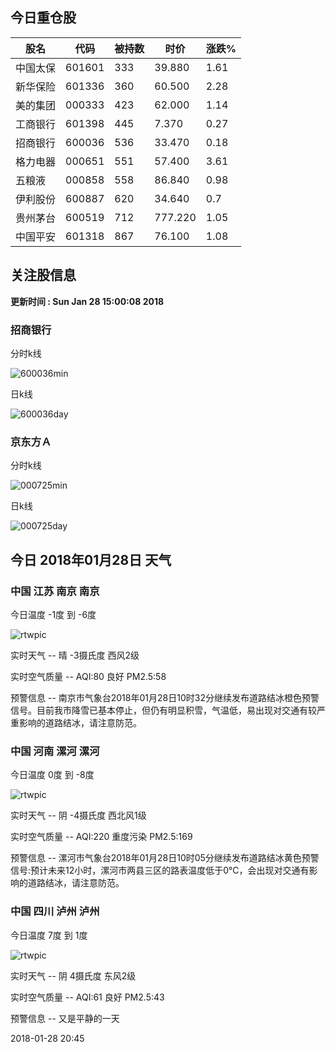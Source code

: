 
## 今日重仓股 

|股名|代码|被持数|时价|涨跌%|
|---|---|---|---|---|
|中国太保|601601|333|39.880|1.61|
|新华保险|601336|360|60.500|2.28|
|美的集团|000333|423|62.000|1.14|
|工商银行|601398|445|7.370|0.27|
|招商银行|600036|536|33.470|0.18|
|格力电器|000651|551|57.400|3.61|
|五粮液|000858|558|86.840|0.98|
|伊利股份|600887|620|34.640|0.7|
|贵州茅台|600519|712|777.220|1.05|
|中国平安|601318|867|76.100|1.08|

## 关注股信息
**更新时间 : Sun Jan 28 15:00:08 2018**
### 招商银行 
分时k线

![600036min](http://image.sinajs.cn/newchart/min/n/sh600036.gif)

日k线

![600036day](http://image.sinajs.cn/newchart/daily/n/sh600036.gif)

### 京东方Ａ 
分时k线

![000725min](http://image.sinajs.cn/newchart/min/n/sz000725.gif)

日k线

![000725day](http://image.sinajs.cn/newchart/daily/n/sz000725.gif)
## 今日 2018年01月28日 天气
### 中国 江苏 南京 南京

今日温度 -1度 到 -6度

![rtwpic](http://app1.showapi.com/weather/icon/night/00.png)

实时天气 -- 晴 -3摄氏度 西风2级

实时空气质量 -- AQI:80 良好 PM2.5:58

预警信息 -- 南京市气象台2018年01月28日10时32分继续发布道路结冰橙色预警信号。目前我市降雪已基本停止，但仍有明显积雪，气温低，易出现对交通有较严重影响的道路结冰，请注意防范。
    
### 中国 河南 漯河 漯河

今日温度 0度 到 -8度

![rtwpic](http://app1.showapi.com/weather/icon/night/02.png)

实时天气 -- 阴 -4摄氏度 西北风1级

实时空气质量 -- AQI:220 重度污染 PM2.5:169

预警信息 -- 漯河市气象台2018年01月28日10时05分继续发布道路结冰黄色预警信号:预计未来12小时，漯河市两县三区的路表温度低于0℃，会出现对交通有影响的道路结冰，请注意防范。
    
### 中国 四川 泸州 泸州

今日温度 7度 到 1度

![rtwpic](http://app1.showapi.com/weather/icon/night/02.png)

实时天气 -- 阴 4摄氏度 东风2级

实时空气质量 -- AQI:61 良好 PM2.5:43

预警信息 -- 又是平静的一天
    
2018-01-28 20:45